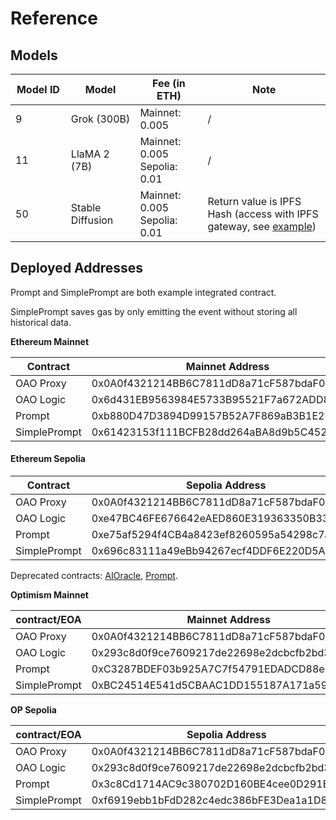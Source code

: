 # Reference

## Models

<table><thead><tr><th width="124">Model ID</th><th width="152">Model</th><th width="149">Fee (in ETH)</th><th width="415">Note</th></tr></thead><tbody><tr><td>9</td><td>Grok (300B)</td><td>Mainnet: 0.005</td><td>/</td></tr><tr><td>11</td><td>LlaMA 2 (7B)</td><td>Mainnet: 0.005<br>Sepolia: 0.01</td><td>/</td></tr><tr><td>50</td><td>Stable Diffusion</td><td>Mainnet: 0.005<br>Sepolia: 0.01</td><td>Return value is IPFS Hash (access with IPFS gateway, see <a href="https://ipfs.io/ipfs/QmTJGTnAHLaYSVz8xbWZBVwAWNUJSi7GKZDzkCLMHTxAXt">example</a>)</td></tr></tbody></table>

## Deployed Addresses

Prompt and SimplePrompt are both example integrated contract.

SimplePrompt saves gas by only emitting the event without storing all historical data.

**Ethereum Mainnet**

| Contract     | Mainnet Address                            |
| ------------ | ------------------------------------------ |
| OAO Proxy    | 0x0A0f4321214BB6C7811dD8a71cF587bdaF03f0A0 |
| OAO Logic    | 0x6d431EB9563984E5733B95521F7a672ADD8175a4 |
| Prompt       | 0xb880D47D3894D99157B52A7F869aB3B1E2D4349d |
| SimplePrompt | 0x61423153f111BCFB28dd264aBA8d9b5C452228D2 |

#### **Ethereum Sepolia**

| Contract     | Sepolia Address                            |
| ------------ | ------------------------------------------ |
| OAO Proxy    | 0x0A0f4321214BB6C7811dD8a71cF587bdaF03f0A0 |
| OAO Logic    | 0xe47BC46FE676642eAED860E319363350B334236a |
| Prompt       | 0xe75af5294f4CB4a8423ef8260595a54298c7a2FB |
| SimplePrompt | 0x696c83111a49eBb94267ecf4DDF6E220D5A80129 |

Deprecated contracts: [AIOracle](https://sepolia.etherscan.io/address/0xb880D47D3894D99157B52A7F869aB3B1E2D4349d), [Prompt](https://sepolia.etherscan.io/address/0x5d6963003Ad172Fd1D2A2fD18bB3967eA7Aef1a2).

**Optimism Mainnet**

| contract/EOA | Mainnet Address                            |
| ------------ | ------------------------------------------ |
| OAO Proxy    | 0x0A0f4321214BB6C7811dD8a71cF587bdaF03f0A0 |
| OAO Logic    | 0x293c8d0f9ce7609217de22698e2dcbcfb2bd3d9d |
| Prompt       | 0xC3287BDEF03b925A7C7f54791EDADCD88e632CcD |
| SimplePrompt | 0xBC24514E541d5CBAAC1DD155187A171a593e5CF6 |

**OP Sepolia**

| contract/EOA | Sepolia Address                            |
| ------------ | ------------------------------------------ |
| OAO Proxy    | 0x0A0f4321214BB6C7811dD8a71cF587bdaF03f0A0 |
| OAO Logic    | 0x293c8d0f9ce7609217de22698e2dcbcfb2bd3d9d |
| Prompt       | 0x3c8Cd1714AC9c380702D160BE4cee0D291Eb89C0 |
| SimplePrompt | 0xf6919ebb1bFdD282c4edc386bFE3Dea1a1D8AC16 |
